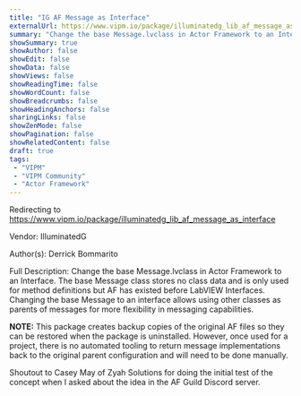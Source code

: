 ```yaml
---
title: "IG AF Message as Interface"
externalUrl: https://www.vipm.io/package/illuminatedg_lib_af_message_as_interface
summary: "Change the base Message.lvclass in Actor Framework to an Interface."
showSummary: true
showAuthor: false
showEdit: false
showData: false
showViews: false
showReadingTime: false
showWordCount: false
showBreadcrumbs: false
showHeadingAnchors: false
sharingLinks: false
showZenMode: false
showPagination: false
showRelatedContent: false
draft: true
tags:
 - "VIPM"
 - "VIPM Community"
 - "Actor Framework"
---
```


Redirecting to https://www.vipm.io/package/illuminatedg_lib_af_message_as_interface

Vendor: IlluminatedG

Author(s): Derrick Bommarito
 
Full Description:
Change the base Message.lvclass in Actor Framework to an Interface. The base Message class stores no class data and is only used for method definitions but AF has existed before LabVIEW Interfaces. Changing the base Message to an interface allows using other classes as parents of messages for more flexibility in messaging capabilities.

**NOTE:** This package creates backup copies of the original AF files so they can be restored when the package is uninstalled. However, once used for a project, there is no automated tooling to return message implementations back to the original parent configuration and will need to be done manually.

Shoutout to Casey May of Zyah Solutions for doing the initial test of the concept when I asked about the idea in the AF Guild Discord server.